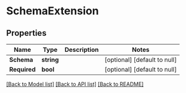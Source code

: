 # SchemaExtension

## Properties
Name | Type | Description | Notes
------------ | ------------- | ------------- | -------------
**Schema** | **string** |  | [optional] [default to null]
**Required** | **bool** |  | [optional] [default to null]

[[Back to Model list]](../README.md#documentation-for-models) [[Back to API list]](../README.md#documentation-for-api-endpoints) [[Back to README]](../README.md)


